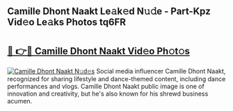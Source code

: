 ## Camille Dhont Naakt Le𝚊k𝚎d N𝚞𝚍e - Part-Kpz Vid𝚎o Le𝚊ks Photos tq6FR

# <h2><a href="http://fb5xyp.evod.top/?m=Camille+Dhont+Naakt">🔗 👉🔴 Camille Dhont Naakt Vid𝚎o Ph𝚘t𝚘s</a></h2>

[![Camille Dhont Naakt N𝚞d𝚎s](https://i.imgur.com/8V9OHl7.gif)](http://fb5xyp.evod.top/?m=Camille+Dhont+Naakt)
Social media influencer Camille Dhont Naakt, recognized for sharing lifestyle and dance-themed content, including dance performances and vlogs. Camille Dhont Naakt public image is one of innovation and creativity, but he's also known for his shrewd business acumen. 
